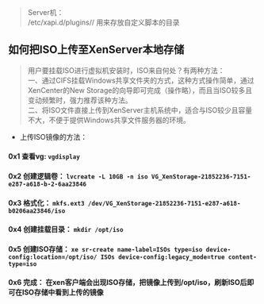 > Server机：<br>
> /etc/xapi.d/plugins// 用来存放自定义脚本的目录

## 如何把ISO上传至XenServer本地存储

> 用户要挂载ISO进行虚拟机安装时，ISO来自何处？有两种方法：<br>
> 一、通过CIFS挂载Windows共享文件夹的方式，这种方式操作简单，通过XenCenter的New Storage的向导即可完成（操作略），而且当ISO较多且变动频繁时，强力推荐该种方法。<br>
> 二、将ISO文件直接上传到XenServer主机系统中，适合与ISO较少且容量不大，不便于提供Windows共享文件服务器的环境。

- 上传ISO镜像的方法：

#### 0x1 查看vg: `vgdisplay`

#### 0x2 创建逻辑卷： `lvcreate -L 10GB -n iso VG_XenStorage-21852236-7151-e287-a618-b-2-6aa23846`

#### 0x3 格式化： `mkfs.ext3 /dev/VG_XenStorage-21852236-7151-e287-a618-b0206aa23846/iso`

#### 0x4 创建挂载目录： `mkdir /opt/iso`

#### 0x5 创建ISO存储： `xe sr-create name-label=ISOs type=iso device-config:location=/opt/iso/ ISOs device-config:legacy_mode=true content-type=iso`

#### 0x6 完成： 在xen客户端会出现ISO存储，把镜像上传到/opt/iso，刷新ISO后即可在ISO存储中看到上传的镜像
